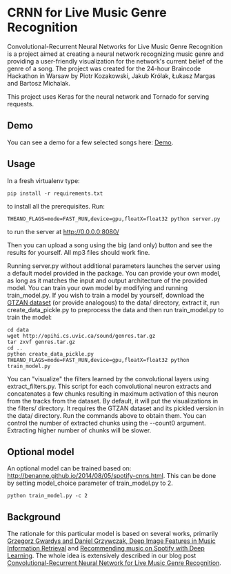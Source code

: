 CRNN for Live Music Genre Recognition
=====================================

Convolutional-Recurrent Neural Networks for Live Music Genre Recognition is a project aimed at creating a neural network recognizing music genre and providing a user-friendly visualization for the network's current belief of the genre of a song. The project was created for the 24-hour Braincode Hackathon in Warsaw by Piotr Kozakowski, Jakub Królak, Łukasz Margas and Bartosz Michalak.

This project uses Keras for the neural network and Tornado for serving requests.


Demo
----

You can see a demo for a few selected songs here: [Demo](http://deepsound.io/genres/).


Usage
-----

In a fresh virtualenv type:  

```shell
pip install -r requirements.txt
```

to install all the prerequisites. Run: 

```shell
THEANO_FLAGS=mode=FAST_RUN,device=gpu,floatX=float32 python server.py  
```

to run the server at http://0.0.0.0:8080/  

Then you can upload a song using the big (and only) button and see the results for yourself. All mp3 files should work fine.  

Running server.py without additional parameters launches the server using a default model provided in the package. You can provide your own model, as long as it matches the input and output architecture of the provided model. You can train your own model by modifying and running train\_model.py. If you wish to train a model by yourself, download the [GTZAN dataset](http://opihi.cs.uvic.ca/sound/genres.tar.gz) (or provide analogous) to the data/ directory, extract it, run create\_data\_pickle.py to preprocess the data and then run train\_model.py to train the model:

```shell
cd data
wget http://opihi.cs.uvic.ca/sound/genres.tar.gz
tar zxvf genres.tar.gz
cd ..
python create_data_pickle.py
THEANO_FLAGS=mode=FAST_RUN,device=gpu,floatX=float32 python train_model.py
```

You can "visualize" the filters learned by the convolutional layers using extract\_filters.py. This script for each convolutional neuron extracts and concatenates a few chunks resulting in maximum activation of this neuron from the tracks from the dataset. By default, it will put the visualizations in the filters/ directory. It requires the GTZAN dataset and its pickled version in the data/ directory. Run the commands above to obtain them. You can control the number of extracted chunks using the --count0 argument. Extracting higher number of chunks will be slower.

Optional model
-----

An optional model can be trained based on: http://benanne.github.io/2014/08/05/spotify-cnns.html. This can be done by setting model_choice parameter of train_model.py to 2. 

```shell
python train_model.py -c 2 

```

Background
----------

The rationale for this particular model is based on several works, primarily [Grzegorz Gwardys and Daniel Grzywczak, Deep Image Features in Music Information Retrieval](http://ijet.pl/index.php/ijet/article/view/10.2478-eletel-2014-0042/53) and [Recommending music on Spotify with Deep Learning](http://benanne.github.io/2014/08/05/spotify-cnns.html). The whole idea is extensively described in our blog post [Convolutional-Recurrent Neural Network for Live Music Genre Recognition](http://deepsound.io/music_genre_recognition.html).  
